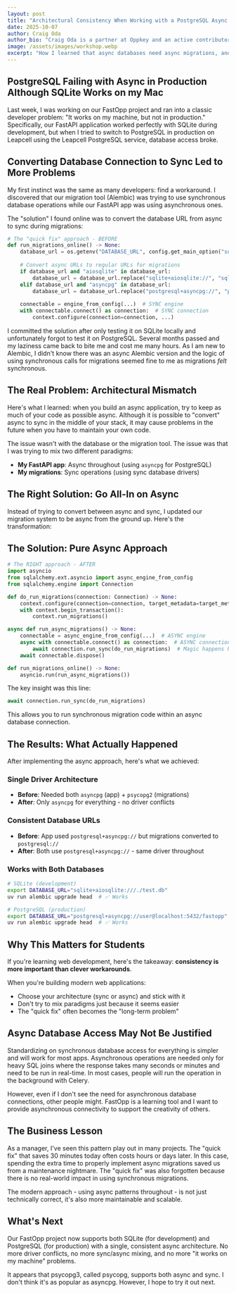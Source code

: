 ```yaml
---
layout: post
title: "Architectural Consistency When Working with a PostgreSQL Async Database"
date: 2025-10-07
author: Craig Oda
author_bio: "Craig Oda is a partner at Oppkey and an active contributor to FastOpp"
image: /assets/images/workshop.webp
excerpt: "How I learned that async databases need async migrations, and why the 'quick fix' approach doesn't scale"
---
```


## PostgreSQL Failing with Async in Production Although SQLite Works on my Mac

Last week, I was working on our FastOpp project and ran into a classic developer problem: "It works on my machine, but not in production." Specifically, our FastAPI application worked perfectly with SQLite during development, but when I tried to switch to PostgreSQL in production on Leapcell using the Leapcell PostgreSQL service,
database access broke.

## Converting Database Connection to Sync Led to More Problems

My first instinct was the same as many developers: find a workaround. I discovered that our
migration tool (Alembic) was trying to use synchronous database operations while our
FastAPI app was using asynchronous ones.

The "solution" I found online was to convert the database URL from async to sync during migrations:

```python
# The "quick fix" approach - BEFORE
def run_migrations_online() -> None:
    database_url = os.getenv("DATABASE_URL", config.get_main_option("sqlalchemy.url"))
    
    # Convert async URLs to regular URLs for migrations
    if database_url and "aiosqlite" in database_url:
        database_url = database_url.replace("sqlite+aiosqlite://", "sqlite://")
    elif database_url and "asyncpg" in database_url:
        database_url = database_url.replace("postgresql+asyncpg://", "postgresql://")
    
    connectable = engine_from_config(...)  # SYNC engine
    with connectable.connect() as connection:  # SYNC connection
        context.configure(connection=connection, ...)
```

I committed the solution after only testing it on SQLite locally and unfortunately forgot
to test it on PostgreSQL.  Several months passed and my laziness came back to bite
me and cost me many hours. As I am new to Alembic, I didn't know there was an
async Alembic version and the logic of using synchronous calls for migrations seemed fine
to me as migrations _felt_ synchronous.

## The Real Problem: Architectural Mismatch

Here's what I learned: when you build an async application, try to keep as much of your code
as possible async. Although it is possible to "convert" async to sync in the middle of your stack,
it may cause problems in the future when you have to maintain your own code.

The issue wasn't with the database or the migration tool. The issue was that I was trying to mix two different paradigms:

- **My FastAPI app**: Async throughout (using `asyncpg` for PostgreSQL)
- **My migrations**: Sync operations (using sync database drivers)

## The Right Solution: Go All-In on Async

Instead of trying to convert between async and sync, I updated our migration system to be async from the ground up. Here's the transformation:

## The Solution: Pure Async Approach

```python
# The RIGHT approach - AFTER
import asyncio
from sqlalchemy.ext.asyncio import async_engine_from_config
from sqlalchemy.engine import Connection

def do_run_migrations(connection: Connection) -> None:
    context.configure(connection=connection, target_metadata=target_metadata)
    with context.begin_transaction():
        context.run_migrations()

async def run_async_migrations() -> None:
    connectable = async_engine_from_config(...)  # ASYNC engine
    async with connectable.connect() as connection:  # ASYNC connection
        await connection.run_sync(do_run_migrations)  # Magic happens here!
    await connectable.dispose()

def run_migrations_online() -> None:
    asyncio.run(run_async_migrations())
```

The key insight was this line:

```python
await connection.run_sync(do_run_migrations)
```

This allows you to run synchronous migration code within an async database connection.

## The Results: What Actually Happened

After implementing the async approach, here's what we achieved:

### **Single Driver Architecture**

- **Before**: Needed both `asyncpg` (app) + `psycopg2` (migrations)
- **After**: Only `asyncpg` for everything - no driver conflicts

### **Consistent Database URLs**

- **Before**: App used `postgresql+asyncpg://` but migrations converted to `postgresql://`
- **After**: Both use `postgresql+asyncpg://` - same driver throughout

### **Works with Both Databases**

```bash
# SQLite (development)
export DATABASE_URL="sqlite+aiosqlite:///./test.db"
uv run alembic upgrade head  # ✅ Works

# PostgreSQL (production)  
export DATABASE_URL="postgresql+asyncpg://user@localhost:5432/fastopp"
uv run alembic upgrade head  # ✅ Works
```

## Why This Matters for Students

If you're learning web development, here's the takeaway: **consistency is more important than clever workarounds**. 

When you're building modern web applications:

- Choose your architecture (sync or async) and stick with it
- Don't try to mix paradigms just because it seems easier
- The "quick fix" often becomes the "long-term problem"

## Async Database Access May Not Be Justified

Standardizing on synchronous database access for everything is simpler and will
work for most apps.  Asynchronous operations are needed only for heavy
SQL joins where the response takes many seconds or minutes and need to be run
in real-time.  In most cases, people will run the operation in the background
with Celery.  

However, even if I don't see the need for asynchronous database connections,
other people might.  FastOpp is a learning tool and I want to provide
asynchronous connectivity to support the creativity of others.

## The Business Lesson

As a manager, I've seen this pattern play out in many projects. The "quick fix"
that saves 30 minutes today often costs hours or days later. In this case, spending the extra time to properly implement async migrations saved us from a maintenance nightmare. The "quick fix"
was also forgotten because there is no real-world impact in using synchronous migrations.

The modern approach - using async patterns throughout - is not just technically correct, it's also more maintainable and scalable.

## What's Next

Our FastOpp project now supports both SQLite (for development) and PostgreSQL (for production) with a single, consistent async architecture. No more driver conflicts, no more sync/async mixing, and no more "it works on my machine" problems.

It appears that psycopg3, called psycopg, supports both async and sync. I don't think it's as popular
as asyncpg.  However, I hope to try it out next.
